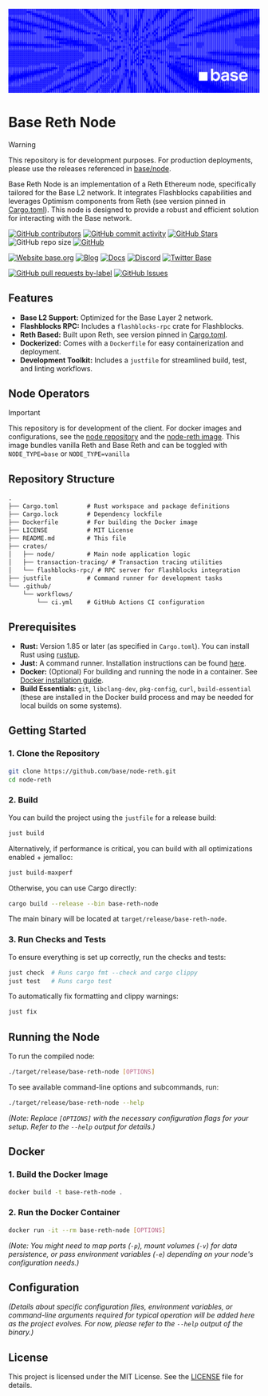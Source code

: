 ![Base](logo.png)

# Base Reth Node

> [!WARNING]
> This repository is for development purposes. For production deployments, please use the releases referenced in [base/node](https://github.com/base/node/releases).

Base Reth Node is an implementation of a Reth Ethereum node, specifically tailored for the Base L2 network. It integrates Flashblocks capabilities and leverages Optimism components from Reth (see version pinned in [Cargo.toml](Cargo.toml)). This node is designed to provide a robust and efficient solution for interacting with the Base network.

<!-- Badge row 1 - status -->

[![GitHub contributors](https://img.shields.io/github/contributors/base/node-reth)](https://github.com/base/node-reth/graphs/contributors)
[![GitHub commit activity](https://img.shields.io/github/commit-activity/w/base/node-reth)](https://github.com/base/node-reth/graphs/contributors)
[![GitHub Stars](https://img.shields.io/github/stars/base/node-reth.svg)](https://github.com/base/node-reth/stargazers)
![GitHub repo size](https://img.shields.io/github/repo-size/base/node-reth)
[![GitHub](https://img.shields.io/github/license/base/node-reth?color=blue)](https://github.com/base/node-reth/blob/master/LICENSE)

<!-- Badge row 2 - links and profiles -->

[![Website base.org](https://img.shields.io/website-up-down-green-red/https/base.org.svg)](https://base.org)
[![Blog](https://img.shields.io/badge/blog-up-green)](https://base.mirror.xyz/)
[![Docs](https://img.shields.io/badge/docs-up-green)](https://docs.base.org/)
[![Discord](https://img.shields.io/discord/1067165013397213286?label=discord)](https://base.org/discord)
[![Twitter Base](https://img.shields.io/twitter/follow/Base?style=social)](https://twitter.com/Base)

<!-- Badge row 3 - detailed status -->

[![GitHub pull requests by-label](https://img.shields.io/github/issues-pr-raw/base/node-reth)](https://github.com/base/node-reth/pulls)
[![GitHub Issues](https://img.shields.io/github/issues-raw/base/node-reth.svg)](https://github.com/base/node-reth/issues)

## Features

- **Base L2 Support:** Optimized for the Base Layer 2 network.
- **Flashblocks RPC:** Includes a `flashblocks-rpc` crate for Flashblocks.
- **Reth Based:** Built upon Reth, see version pinned in [Cargo.toml](Cargo.toml).
- **Dockerized:** Comes with a `Dockerfile` for easy containerization and deployment.
- **Development Toolkit:** Includes a `justfile` for streamlined build, test, and linting workflows.

## Node Operators

> [!IMPORTANT]
> This repository is for development of the client. For docker images and configurations, see the [node repository](https://github.com/base/node) and the
> [node-reth image](https://github.com/base/node/pkgs/container/node-reth). This image bundles vanilla Reth and Base Reth and can be toggled with
> `NODE_TYPE=base` or `NODE_TYPE=vanilla`

## Repository Structure

```
.
├── Cargo.toml        # Rust workspace and package definitions
├── Cargo.lock        # Dependency lockfile
├── Dockerfile        # For building the Docker image
├── LICENSE           # MIT License
├── README.md         # This file
├── crates/
│   ├── node/         # Main node application logic
│   ├── transaction-tracing/ # Transaction tracing utilities
│   └── flashblocks-rpc/ # RPC server for Flashblocks integration
├── justfile          # Command runner for development tasks
└── .github/
    └── workflows/
        └── ci.yml    # GitHub Actions CI configuration
```

## Prerequisites

- **Rust:** Version 1.85 or later (as specified in `Cargo.toml`). You can install Rust using [rustup](https://rustup.rs/).
- **Just:** A command runner. Installation instructions can be found [here](https://github.com/casey/just#installation).
- **Docker:** (Optional) For building and running the node in a container. See [Docker installation guide](https://docs.docker.com/get-docker/).
- **Build Essentials:** `git`, `libclang-dev`, `pkg-config`, `curl`, `build-essential` (these are installed in the Docker build process and may be needed for local builds on some systems).

## Getting Started

### 1. Clone the Repository

```bash
git clone https://github.com/base/node-reth.git
cd node-reth
```

### 2. Build

You can build the project using the `justfile` for a release build:

```bash
just build
```

Alternatively, if performance is critical, you can build with all optimizations enabled + jemalloc:

```bash
just build-maxperf
```

Otherwise, you can use Cargo directly:

```bash
cargo build --release --bin base-reth-node
```

The main binary will be located at `target/release/base-reth-node`.

### 3. Run Checks and Tests

To ensure everything is set up correctly, run the checks and tests:

```bash
just check  # Runs cargo fmt --check and cargo clippy
just test   # Runs cargo test
```

To automatically fix formatting and clippy warnings:

```bash
just fix
```

## Running the Node

To run the compiled node:

```bash
./target/release/base-reth-node [OPTIONS]
```

To see available command-line options and subcommands, run:

```bash
./target/release/base-reth-node --help
```

_(Note: Replace `[OPTIONS]` with the necessary configuration flags for your setup. Refer to the `--help` output for details.)_

## Docker

### 1. Build the Docker Image

```bash
docker build -t base-reth-node .
```

### 2. Run the Docker Container

```bash
docker run -it --rm base-reth-node [OPTIONS]
```

_(Note: You might need to map ports (`-p`), mount volumes (`-v`) for data persistence, or pass environment variables (`-e`) depending on your node's configuration needs.)_

## Configuration

_(Details about specific configuration files, environment variables, or command-line arguments required for typical operation will be added here as the project evolves. For now, please refer to the `--help` output of the binary.)_

## License

This project is licensed under the MIT License. See the [LICENSE](LICENSE) file for details.
